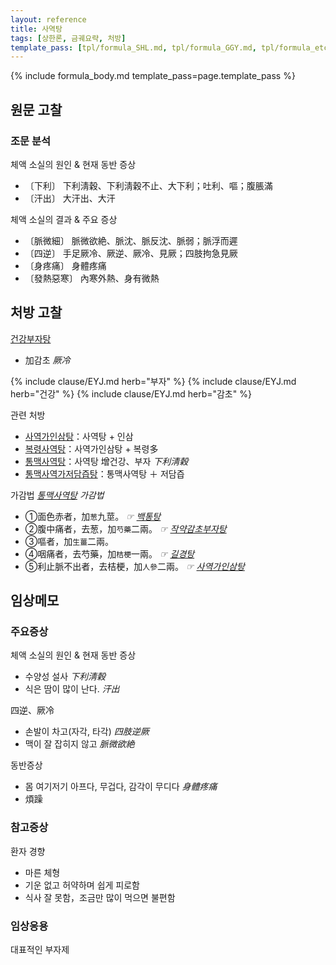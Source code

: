 ```yaml
---
layout: reference
title: 사역탕
tags: [상한론, 금궤요략, 처방]
template_pass: [tpl/formula_SHL.md, tpl/formula_GGY.md, tpl/formula_etc.md]
---
```



{% include formula_body.md template_pass=page.template_pass %}



## 원문 고찰

### 조문 분석

체액 소실의 원인 & 현재 동반 증상
* 〔下利〕 下利淸穀、下利淸穀不止、大下利；吐利、嘔；腹脹滿
* 〔汗出〕 大汗出、大汗

체액 소실의 결과 & 주요 증상
* 〔脈微細〕 脈微欲絶、脈沈、脈反沈、脈弱；脈浮而遲
* 〔四逆〕 手足厥冷、厥逆、厥冷、見厥；四肢拘急見厥
* 〔身疼痛〕 身體疼痛
* 〔發熱惡寒〕 內寒外熱、身有微熱


## 처방 고찰

[건강부자탕]({{site.formulaurl}}/건강부자탕)
* 加감초 _厥冷_

{% include clause/EYJ.md herb="부자" %}
{% include clause/EYJ.md herb="건강" %}
{% include clause/EYJ.md herb="감초" %}

관련 처방
* [사역가인삼탕]({{site.formulaurl}}/사역가인삼탕)：사역탕 + 인삼
* [복령사역탕]({{site.formulaurl}}/복령사역탕)：사역가인삼탕 + 복령多
* [통맥사역탕]({{site.formulaurl}}/통맥사역탕)：사역탕 增건강、부자 _下利淸穀_
* [통맥사역가저담즙탕]({{site.formulaurl}}/통맥사역가저담즙탕)：통맥사역탕 ＋ 저담즙

가감법 _[통맥사역탕]({{site.formulaurl}}/통맥사역탕) 가감법_
* ①面色赤者，加`葱`九莖。 _☞ [백통탕]({{site.formulaurl}}/백통탕)_
* ②腹中痛者，去葱，加`芍藥`二兩。 _☞ [작약감초부자탕]({{site.formulaurl}}/작약감초부자탕)_
* ③嘔者，加`生薑`二兩。
* ④咽痛者，去芍藥，加`桔梗`一兩。 _☞ [길경탕]({{site.formulaurl}}/길경탕)_
* ⑤利止脈不出者，去桔梗，加`人參`二兩。 _☞ [사역가인삼탕]({{site.formulaurl}}/사역가인삼탕)_


## 임상메모


### 주요증상

체액 소실의 원인 & 현재 동반 증상
* 수양성 설사 _下利淸穀_
* 식은 땀이 많이 난다. _汗出_

四逆、厥冷
* 손발이 차고(자각, 타각) _四肢逆厥_
* 맥이 잘 잡히지 않고 _脈微欲絶_

동반증상
* 몸 여기저기 아프다, 무겁다, 감각이 무디다 _身體疼痛_
* 煩躁

### 참고증상

환자 경향
* 마른 체형
* 기운 없고 허약하며 쉽게 피로함
* 식사 잘 못함，조금만 많이 먹으면 불편함

### 임상응용

대표적인 부자제
